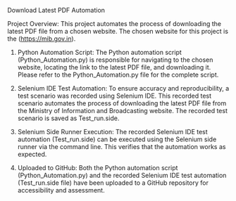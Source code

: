 
Download Latest PDF Automation

Project Overview:
This project automates the process of downloading the latest PDF file from a chosen website. The chosen website for this project is the (https://mib.gov.in).

1. Python Automation Script:
The Python automation script (Python_Automation.py) is responsible for navigating to the chosen website, locating the link to the latest PDF file, and downloading it. Please refer to the Python_Automation.py file for the complete script.

2. Selenium IDE Test Automation:
To ensure accuracy and reproducibility, a test scenario was recorded using Selenium IDE. This recorded test scenario automates the process of downloading the latest PDF file from the Ministry of Information and Broadcasting website. The recorded test scenario is saved as Test_run.side.

3. Selenium Side Runner Execution:
The recorded Selenium IDE test automation (Test_run.side) can be executed using the Selenium side runner via the command line. This verifies that the automation works as expected.

4. Uploaded to GitHub:
Both the Python automation script (Python_Automation.py) and the recorded Selenium IDE test automation (Test_run.side file) have been uploaded to a GitHub repository for accessibility and assessment.
